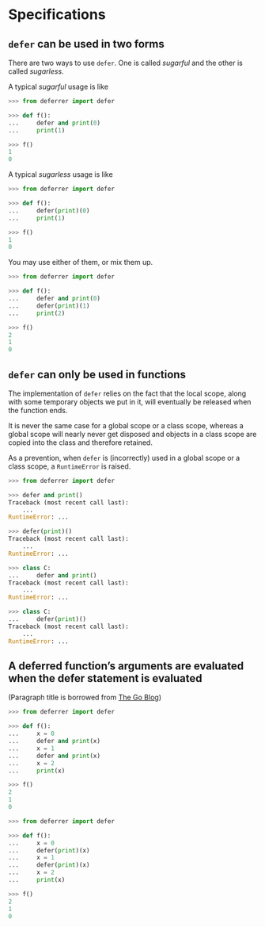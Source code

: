 # Specifications

## `defer` can be used in two forms

There are two ways to use `defer`. One is called _sugarful_ and the other is called _sugarless_.

A typical _sugarful_ usage is like

```python
>>> from deferrer import defer

>>> def f():
...     defer and print(0)
...     print(1)

>>> f()
1
0

```

A typical _sugarless_ usage is like

```python
>>> from deferrer import defer

>>> def f():
...     defer(print)(0)
...     print(1)

>>> f()
1
0

```

You may use either of them, or mix them up.

```python
>>> from deferrer import defer

>>> def f():
...     defer and print(0)
...     defer(print)(1)
...     print(2)

>>> f()
2
1
0

```

## `defer` can only be used in functions

The implementation of `defer` relies on the fact that the local scope, along with some temporary objects we put in it, will eventually be released when the function ends.

It is never the same case for a global scope or a class scope, whereas a global scope will nearly never get disposed and objects in a class scope are copied into the class and therefore retained.

As a prevention, when `defer` is (incorrectly) used in a global scope or a class scope, a `RuntimeError` is raised.

```python
>>> from deferrer import defer

>>> defer and print()
Traceback (most recent call last):
    ...
RuntimeError: ...

>>> defer(print)()
Traceback (most recent call last):
    ...
RuntimeError: ...

>>> class C:
...     defer and print()
Traceback (most recent call last):
    ...
RuntimeError: ...

>>> class C:
...     defer(print)()
Traceback (most recent call last):
    ...
RuntimeError: ...

```

## A deferred function’s arguments are evaluated when the defer statement is evaluated

(Paragraph title is borrowed from [The Go Blog](https://go.dev/blog/defer-panic-and-recover))

```python
>>> from deferrer import defer

>>> def f():
...     x = 0
...     defer and print(x)
...     x = 1
...     defer and print(x)
...     x = 2
...     print(x)

>>> f()
2
1
0

```

```python
>>> from deferrer import defer

>>> def f():
...     x = 0
...     defer(print)(x)
...     x = 1
...     defer(print)(x)
...     x = 2
...     print(x)

>>> f()
2
1
0

```
